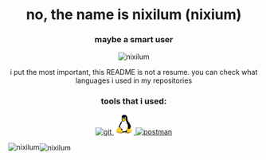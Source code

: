 <h1 align="center">no, the name is nixilum (nixium)</h1>
<h3 align="center">maybe a smart user</h3>

<p align="center"> <img src="https://komarev.com/ghpvc/?username=nixilum&label=Profile%20views&color=0e75b6&style=flat" alt="nixilum" /> </p>
<p align="center">i put the most important, this README is not a resume. you can check what languages i used in my repositories</p>

<h3 align="center">tools that i used:</h3>
<p align="center"> <a href="https://git-scm.com/" target="_blank" rel="noreferrer"> <img src="https://www.vectorlogo.zone/logos/git-scm/git-scm-icon.svg" alt="git" width="40" height="40"/> </a> <a href="https://www.linux.org/" target="_blank" rel="noreferrer"> <img src="https://raw.githubusercontent.com/devicons/devicon/master/icons/linux/linux-original.svg" alt="linux" width="40" height="40"/> </a> <a href="https://postman.com" target="_blank" rel="noreferrer"> <img src="https://www.vectorlogo.zone/logos/getpostman/getpostman-icon.svg" alt="postman" width="40" height="40"/> </a> </p>

<p><img align="left" src="https://github-readme-stats.vercel.app/api?username=nixilum&show_icons=true&locale=en" alt="nixilum" /></p>
<p><img align="center" src="https://github-readme-streak-stats.herokuapp.com/?user=nixilum&" alt="nixilum" /></p>
